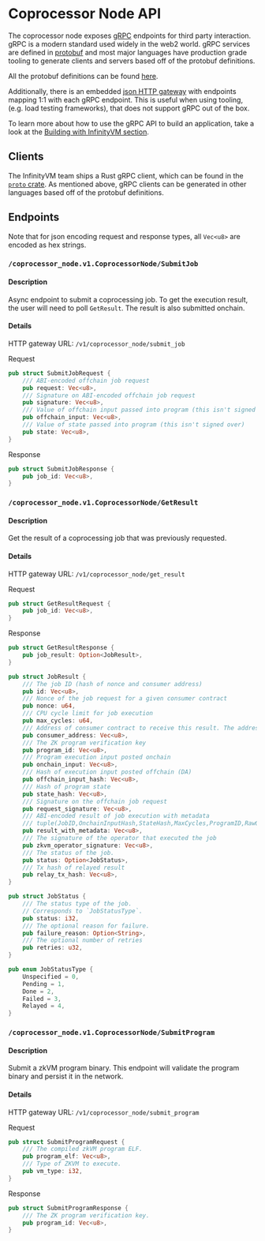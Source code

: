 # Coprocessor Node API

The coprocessor node exposes [gRPC](https://grpc.io/about/) endpoints for third party interaction. gRPC is a modern standard used widely in the web2 world. gRPC services are defined in [protobuf](https://protobuf.dev/overview/) and most major languages have production grade tooling to generate clients and servers based off of the protobuf definitions.

All the protobuf definitions can be found [here](https://github.com/InfinityVM/InfinityVM/blob/44bd7f645b2b6170be5421770977a9f5e2f849ba/proto/coprocessor_node/v1/coprocessor_node.proto#L9).

Additionally, there is an embedded [json HTTP gateway](https://github.com/InfinityVM/InfinityVM/blob/main/crates/coprocessor-node/src/gateway.rs) with endpoints mapping 1:1 with each gRPC endpoint. This is useful when using tooling, (e.g. load testing frameworks), that does not support gRPC out of the box.

To learn more about how to use the gRPC API to build an application, take a look at the [Building with InfinityVM section](../integration/README.md).

## Clients

The InfinityVM team ships a Rust gRPC client, which can be found in the [`proto` crate](https://github.com/InfinityVM/InfinityVM/blob/44bd7f645b2b6170be5421770977a9f5e2f849ba/crates/sdk/proto/src/coprocessor_node.v1.rs#L236). As mentioned above, gRPC clients can be generated in other languages based off of the protobuf definitions.

## Endpoints

Note that for json encoding request and response types, all `Vec<u8>` are encoded as hex strings.

### `/coprocessor_node.v1.CoprocessorNode/SubmitJob`

#### Description

Async endpoint to submit a coprocessing job. To get the execution result, the user will need to poll `GetResult`. The result is also submitted onchain.

#### Details

HTTP gateway URL: `/v1/coprocessor_node/submit_job`

Request

```rust
pub struct SubmitJobRequest {
    /// ABI-encoded offchain job request
    pub request: Vec<u8>,
    /// Signature on ABI-encoded offchain job request
    pub signature: Vec<u8>,
    /// Value of offchain input passed into program (this isn't signed over)
    pub offchain_input: Vec<u8>,
    /// Value of state passed into program (this isn't signed over)
    pub state: Vec<u8>,
}
```

Response

```rust
pub struct SubmitJobResponse {
    pub job_id: Vec<u8>,
}
```

### `/coprocessor_node.v1.CoprocessorNode/GetResult`

#### Description

Get the result of a coprocessing job that was previously requested.

#### Details

HTTP gateway URL: `/v1/coprocessor_node/get_result`

Request

```rust
pub struct GetResultRequest {
    pub job_id: Vec<u8>,
}
```

Response

```rust
pub struct GetResultResponse {
    pub job_result: Option<JobResult>,
}

pub struct JobResult {
    /// The job ID (hash of nonce and consumer address)
    pub id: Vec<u8>,
    /// Nonce of the job request for a given consumer contract
    pub nonce: u64,
    /// CPU cycle limit for job execution
    pub max_cycles: u64,
    /// Address of consumer contract to receive this result. The address is 20 bytes (no zero padding).
    pub consumer_address: Vec<u8>,
    /// The ZK program verification key
    pub program_id: Vec<u8>,
    /// Program execution input posted onchain
    pub onchain_input: Vec<u8>,
    /// Hash of execution input posted offchain (DA)
    pub offchain_input_hash: Vec<u8>,
    /// Hash of program state
    pub state_hash: Vec<u8>,
    /// Signature on the offchain job request
    pub request_signature: Vec<u8>,
    /// ABI-encoded result of job execution with metadata
    /// tuple(JobID,OnchainInputHash,StateHash,MaxCycles,ProgramID,RawOutput)
    pub result_with_metadata: Vec<u8>,
    /// The signature of the operator that executed the job
    pub zkvm_operator_signature: Vec<u8>,
    /// The status of the job.
    pub status: Option<JobStatus>,
    /// Tx hash of relayed result
    pub relay_tx_hash: Vec<u8>,
}

pub struct JobStatus {
    /// The status type of the job.
    // Corresponds to `JobStatusType`.
    pub status: i32,
    /// The optional reason for failure.
    pub failure_reason: Option<String>,
    /// The optional number of retries
    pub retries: u32,
}

pub enum JobStatusType {
    Unspecified = 0,
    Pending = 1,
    Done = 2,
    Failed = 3,
    Relayed = 4,
}
```

### `/coprocessor_node.v1.CoprocessorNode/SubmitProgram`

#### Description

Submit a zkVM program binary. This endpoint will validate the program binary and persist it in the network.

#### Details

HTTP gateway URL: `/v1/coprocessor_node/submit_program`

Request

```rust
pub struct SubmitProgramRequest {
    /// The compiled zkVM program ELF.
    pub program_elf: Vec<u8>,
    /// Type of ZKVM to execute.
    pub vm_type: i32,
}
```

Response

```rust
pub struct SubmitProgramResponse {
    /// The ZK program verification key.
    pub program_id: Vec<u8>,
}
```